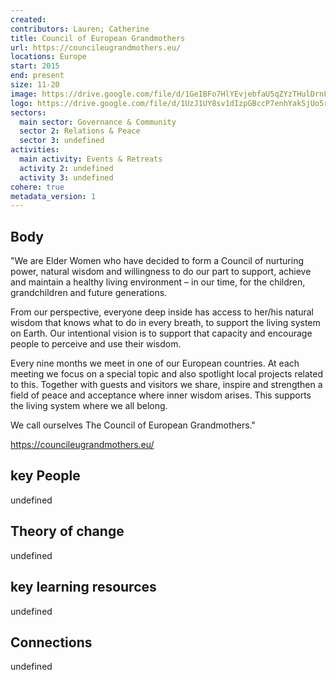 ```yaml
---
created:
contributors: Lauren; Catherine
title: Council of European Grandmothers
url: https://councileugrandmothers.eu/
locations: Europe
start: 2015
end: present
size: 11-20
image: https://drive.google.com/file/d/1GeIBFo7HlYEvjebfaU5qZYzTHulDrnFH/view?usp=drive_link 
logo: https://drive.google.com/file/d/1UzJ1UY8sv1dIzpGBccP7enhYakSjUo5r/view?usp=drive_link 
sectors:
  main sector: Governance & Community
  sector 2: Relations & Peace
  sector 3: undefined
activities: 
  main activity: Events & Retreats
  activity 2: undefined
  activity 3: undefined
cohere: true
metadata_version: 1
---
```



## Body

"We are Elder Women who have decided to form a Council of nurturing power, natural wisdom and willingness to do our part to support, achieve and maintain a healthy living environment – in our time, for the children, grandchildren and future generations.

From our perspective, everyone deep inside has access to her/his natural wisdom that knows what to do in every breath, to support the living system on Earth. Our intentional vision is to support that capacity and encourage people to perceive and use their wisdom.  

Every nine months we meet in one of our European countries. At each meeting we focus on a special topic and also spotlight local projects related to this. Together with guests and visitors we share, inspire and strengthen a field of peace and acceptance where inner wisdom arises. This supports the living system where we all belong. 

We call ourselves The Council of European Grandmothers."

https://councileugrandmothers.eu/ 

## key People

undefined

## Theory of change

undefined

## key learning resources

undefined

## Connections

undefined


